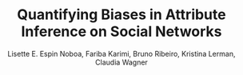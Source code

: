 ---
paperId: 39
author: Lisette E. Espin Noboa, Fariba Karimi, Bruno Ribeiro, Kristina Lerman, Claudia Wagner
publicationauthor: Espin Noboa, L. E. et al
title: Quantifying Biases in Attribute Inference on Social Networks
pdf: --
poster: Oral_Lisette_Espin1
alt: --
type: Oral
topic: Machine Learning
subtopic: Applications
link: http://localhost:4000/papers/icml/2020/pdf/Oral_Lisette_Espin1.pdf
conference: icml
year: 2020
tags: icml-2020-op
location: Virtual
---
